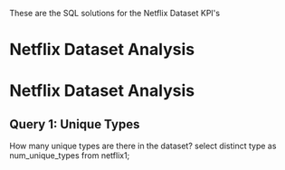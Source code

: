 These are the SQL solutions for the Netflix Dataset KPI's

# Netflix Dataset Analysis
# Netflix Dataset Analysis

## Query 1: Unique Types
How many unique types are there in the dataset?
select distinct type as num_unique_types from netflix1;
